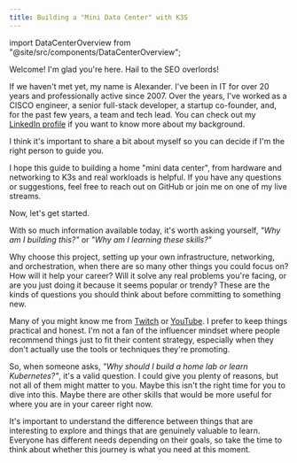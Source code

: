 ```yaml
---
title: Building a "Mini Data Center" with K3S
---
```


import DataCenterOverview from "@site/src/components/DataCenterOverview";

<DataCenterOverview />

Welcome! I'm glad you're here. Hail to the SEO overlords!

If we haven't met yet, my name is Alexander. I've been in IT for over 20 years and professionally active since 2007. Over the years, I've worked as a CISCO engineer, a senior full-stack developer, a startup co-founder, and, for the past few years, a team and tech lead. You can check out my [LinkedIn profile](https://www.linkedin.com/in/aleksandar-grbic-74670263/) if you want to know more about my background.

I think it's important to share a bit about myself so you can decide if I'm the right person to guide you.

I hope this guide to building a home "mini data center", from hardware and networking to K3s and real workloads is helpful. If you have any questions or suggestions, feel free to reach out on GitHub or join me on one of my live streams.

Now, let's get started.

With so much information available today, it's worth asking yourself, _"Why am I building this?"_ or _"Why am I learning these skills?"_

Why choose this project, setting up your own infrastructure, networking, and orchestration, when there are so many other things you could focus on? How will it help your career? Will it solve any real problems you're facing, or are you just doing it because it seems popular or trendy? These are the kinds of questions you should think about before committing to something new.

Many of you might know me from [Twitch](https://www.twitch.tv/programmer_network) or [YouTube](https://www.youtube.com/@programmer-network). I prefer to keep things practical and honest. I'm not a fan of the influencer mindset where people recommend things just to fit their content strategy, especially when they don't actually use the tools or techniques they're promoting.

So, when someone asks, _"Why should I build a home lab or learn Kubernetes?"_, it's a valid question. I could give you plenty of reasons, but not all of them might matter to you. Maybe this isn't the right time for you to dive into this. Maybe there are other skills that would be more useful for where you are in your career right now.

It's important to understand the difference between things that are interesting to explore and things that are genuinely valuable to learn. Everyone has different needs depending on their goals, so take the time to think about whether this journey is what you need at this moment.
